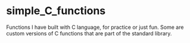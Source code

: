# simple_C_functions
Functions I have built with C language, for practice or just fun. Some are custom versions of C functions that are part of the standard library.
